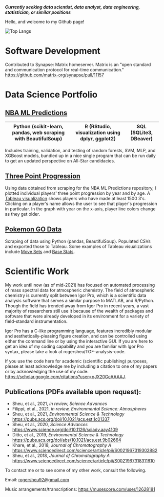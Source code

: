 ***Currently seeking data scientist, data analyst, data engineering, statistician, or similar positions***

Hello, and welcome to my Github page!

![Top Langs](https://github-readme-stats.vercel.app/api/top-langs/?username=rogersheu&theme=dark)

Software Development
==============
Contributed to Synapse: Matrix homeserver. Matrix is an "open standard and communication protocol for real-time communication."
https://github.com/matrix-org/synapse/pull/11157

Data Science Portfolio
===============
[NBA ML Predictions](https://github.com/rogersheu/NBA-ML-Predictions)
---------

| Python (scikit-learn, pandas, web scraping with BeautifulSoup) | R (RStudio, visualization using dplyr, ggplot2) | SQL (SQLite3, DBeaver)|
--- | --- | ---

Includes training, validation, and testing of random forests, SVM, MLP, and XGBoost models, bundled up in a nice single program that can be run daily to get an updated perspective on All-Star candidacies.

[Three Point Progression](https://user-images.githubusercontent.com/78449574/147013292-e74f2e64-fb3e-47f7-a5ab-751796399167.png)
----------

Using data obtained from scraping for the NBA ML Predictions repository, I plotted individual players' three point progression by year and by age. A [Tableau visualization](https://public.tableau.com/app/profile/roger3881/viz/NBA3PTProgression/ByYearandByAge) shows players who have made at least 1500 3's. Clicking on a player's name allows the user to see that player's progression in particular. In the graph with year on the x-axis, player line colors change as they get older.


[Pokemon GO Data](https://github.com/rogersheu/Pokemon-GO-Data)
----------

Scraping of data using Python (pandas, BeautifulSoup). Populated CSVs and exported those to Tableau. Some examples of Tableau visualizations include [Move Sets](https://public.tableau.com/app/profile/roger3881/viz/PokemonGoAllPossibleMovesets/UltraLeague2500CP) and [Base Stats](https://public.tableau.com/app/profile/roger3881/viz/PokemonStats_16360888246720/ATKVHP).

Scientific Work
==============
My work until now (as of mid-2021) has focused on automated processing of mass spectral data for atmospheric chemistry. 
The field of atmospheric chemistry is currently split between Igor Pro, which is a scientific data analysis software that serves a similar purpose to MATLAB, and R/Python. Though the field has trended away from Igor Pro in recent years, a vast majority of researchers still use it because of the wealth of packages and software that were already developed in its environment for a variety of field-standard instrumentation.

Igor Pro has a C-like programming language, features incredibly modular and aesthetically-pleasing figure creation, and can be controlled using either the command line or by using the interactive GUI. If you are here to get an idea of my coding capability and you are familiar with Igor Pro syntax, please take a look at rogersheu/TOF-analysis-code.

If you use the code here for academic (scientific publishing) purposes, please at least acknowledge me by including a citation to one of my papers or by acknowledging the use of my code.
https://scholar.google.com/citations?user=qJX20GcAAAAJ.

Publications (PDFs available upon request):
-------------------

* Sheu, et al., 2021, *in review, Science Advances* 
* Filippi, et al., 2021, *in review, Environmental Science: Atmospheres*
* Sheu, et al., 2021, *Environmental Science & Technology* https://pubs.acs.org/doi/10.1021/acs.est.1c01337
* Sheu, et al., 2020, *Science Advances* https://www.science.org/doi/10.1126/sciadv.aay4109
* Ditto, et al., 2019, *Environmental Science & Technology* https://pubs.acs.org/doi/abs/10.1021/acs.est.9b02664
* Khare, et al., 2018, *Journal of Chromatography A* https://www.sciencedirect.com/science/article/pii/S0021967319302882
* Sheu, et al., 2018, *Journal of Chromatography A* https://www.sciencedirect.com/science/article/pii/S0021967318311610

To contact me or to see some of my other work, consult the following.

Email: rogersheu92@gmail.com

Music arrangements/transcriptions: https://musescore.com/user/12628181

<!---
rogersheu/rogersheu is a ✨ special ✨ repository because its `README.md` (this file) appears on your GitHub profile.
You can click the Preview link to take a look at your changes.
--->
